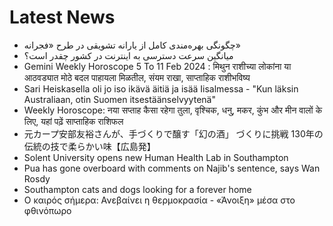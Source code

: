 # Latest News
-  چگونگی بهره‌مندی کامل از یارانه تشویقی در طرح «فجرانه»
-  میانگین سرعت دسترسی به اینترنت در کشور چقدر است؟
-  Gemini Weekly Horoscope 5 To 11 Feb 2024 : मिथुन राशीच्या लोकांना या आठवड्यात मोठे बदल पाहायला मिळतील, संयम राखा, साप्ताहिक राशीभविष्य
-  Sari Heiskasella oli jo iso ikävä äitiä ja isää Iisalmessa - "Kun läksin Australiaan, otin Suomen itsestäänselvyytenä"
-  Weekly Horoscope: नया सप्ताह कैसा रहेगा तुला, वृश्चिक, धनु, मकर, कुंभ और मीन वालों के लिए, यहां पढ़ें साप्ताहिक राशिफल
-  元カープ安部友裕さんが、手づくりで醸す「幻の酒」 づくりに挑戦 130年の伝統の技で柔らかい味【広島発】
-  Solent University opens new Human Health Lab in Southampton
-  Pua has gone overboard with comments on Najib's sentence, says Wan Rosdy
-  Southampton cats and dogs looking for a forever home
-  Ο καιρός σήμερα: Ανεβαίνει η θερμοκρασία - «Άνοιξη» μέσα στο φθινόπωρο
